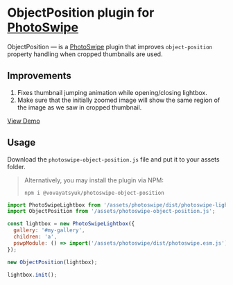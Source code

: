 # ObjectPosition plugin for [PhotoSwipe](https://github.com/dimsemenov/PhotoSwipe)

ObjectPosition — is a [PhotoSwipe](https://github.com/dimsemenov/PhotoSwipe)
plugin that improves `object-position` property handling when cropped thumbnails
are used.

## Improvements

 1. Fixes thumbnail jumping animation while opening/closing lightbox.
 2. Make sure that the initially zoomed image will show the same region of the image
    as we saw in cropped thumbnail.

[View Demo](https://vovayatsyuk.github.io/photoswipe-object-position/)

## Usage

Download the `photoswipe-object-position.js` file and put it to your assets folder.

> Alternatively, you may install the plugin via NPM:
>
> ```
> npm i @vovayatsyuk/photoswipe-object-position
> ```

```js
import PhotoSwipeLightbox from '/assets/photoswipe/dist/photoswipe-lightbox.esm.js';
import ObjectPosition from '/assets/photoswipe-object-position.js';

const lightbox = new PhotoSwipeLightbox({
  gallery: '#my-gallery',
  children: 'a',
  pswpModule: () => import('/assets/photoswipe/dist/photoswipe.esm.js')
});

new ObjectPosition(lightbox);

lightbox.init();
```
